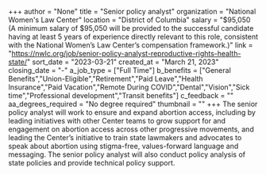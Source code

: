 +++
author = "None"
title = "Senior policy analyst"
organization = "National Women's Law Center"
location = "District of Columbia"
salary = "$95,050 (A minimum salary of $95,050 will be provided to the successful candidate having at least 5 years of experience directly relevant to this role, consistent with the National Women’s Law Center’s compensation framework.)"
link = "https://nwlc.org/job/senior-policy-analyst-reproductive-rights-health-state/"
sort_date = "2023-03-21"
created_at = "March 21, 2023"
closing_date = "-"
a_job_type = ["Full Time"]
b_benefits = ["General Benefits","Union-Eligible","Retirement","Paid Leave","Health Insurance","Paid Vacation","Remote During COVID","Dental","Vision","Sick time","Professional development","Transit benefits"]
c_feedback = ""
aa_degrees_required = "No degree required"
thumbnail = ""
+++
The senior policy analyst will work to ensure and expand abortion access, including by leading initiatives with other Center teams to grow support for and engagement on abortion access across other progressive movements, and leading  the Center’s initiative to train state lawmakers and advocates to speak about abortion using stigma-free, values-forward language and messaging. The senior policy analyst will also conduct policy analysis of state policies and provide technical policy support. 